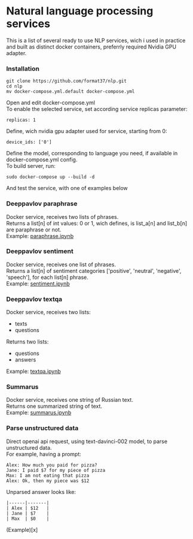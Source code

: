 # Natural language processing services
This is a list of several ready to use NLP services, wich i used in practice and built as distinct docker containers, preferrly required Nvidia GPU adapter.
### Installation
```
git clone https://github.com/format37/nlp.git
cd nlp
mv docker-compose.yml.default docker-compose.yml
```
Open and edit docker-compose.yml  
To enable the selected service, set according service replicas parameter:
```
replicas: 1  
```
Define, wich nvidia gpu adapter used for service, starting from 0:
```
device_ids: ['0']
```
Define the model, corresponding to language you need, if available in docker-compose.yml config.  
To build server, run:
```
sudo docker-compose up --build -d
```
And test the service, with one of examples below
### Deeppavlov paraphrase
Docker service, receives two lists of phrases.  
Returns a list[n] of int values: 0 or 1, wich defines, is list_a[n] and list_b[n] are paraphrase or not.  
Example: [paraphrase.ipynb](https://github.com/format37/nlp/blob/main/examples/paraphrase.ipynb)
### Deeppavlov sentiment
Docker service, receives one list of phrases.  
Returns a list[n] of sentiment categories ['positive', 'neutral', 'negative', 'speech'], for each list[n] phrase.  
Example: [sentiment.ipynb](https://github.com/format37/nlp/blob/main/examples/sentiment.ipynb)
### Deeppavlov textqa
Docker service, receives two lists:
* texts
* questions  
  
Returns two lists:
* questions
* answers  
  
Example: [textqa.ipynb](https://github.com/format37/nlp/blob/main/examples/textqa.ipynb)
### Summarus
Docker service, receives one string of Russian text.  
Returns one summarized string of text.  
Example: [summarus.ipynb](https://github.com/format37/nlp/blob/main/examples/summarus.ipynb)
### Parse unstructured data
Direct openai api request, using text-davinci-002 model, to parse unstructured data.  
For example, having a prompt:   
```
Alex: How much you paid for pizza?
Jane: I paid $7 for my piece of pizza
Max: I am not eating that pizza
Alex: Ok, then my piece was $12
```
Unparsed answer looks like:  
```
|------|-------|
| Alex | $12   |
| Jane | $7    |
| Max  | $0    |
```
(Example)[x]
